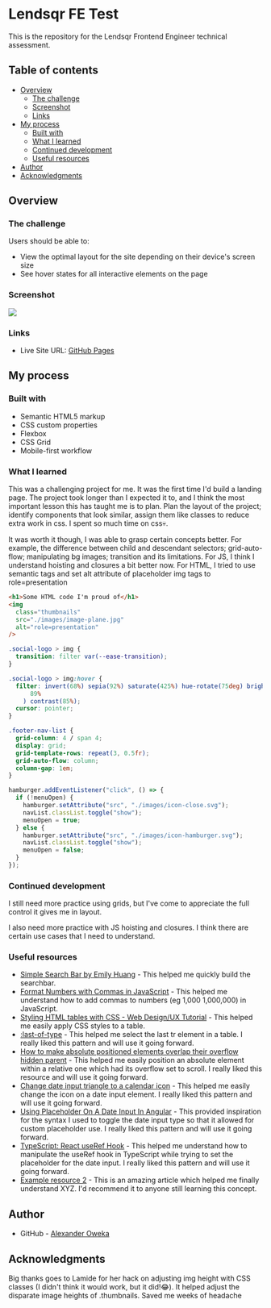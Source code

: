 # Lendsqr FE Test

This is the repository for the Lendsqr Frontend Engineer technical assessment.

## Table of contents

- [Overview](#overview)
  - [The challenge](#the-challenge)
  - [Screenshot](#screenshot)
  - [Links](#links)
- [My process](#my-process)
  - [Built with](#built-with)
  - [What I learned](#what-i-learned)
  - [Continued development](#continued-development)
  - [Useful resources](#useful-resources)
- [Author](#author)
- [Acknowledgments](#acknowledgments)

## Overview

### The challenge

Users should be able to:

- View the optimal layout for the site depending on their device's screen size
- See hover states for all interactive elements on the page

### Screenshot

![](<./design/Screenshot%20(webview)%202022-05-14%20120959.png>)

### Links

- Live Site URL: [GitHub Pages](https://alexola-ng.github.io/Projects/easybank-landing-page-master/index.html)

## My process

### Built with

- Semantic HTML5 markup
- CSS custom properties
- Flexbox
- CSS Grid
- Mobile-first workflow

### What I learned

This was a challenging project for me. It was the first time I'd build a landing page. The project took longer than I expected it to, and I think the most important lesson this has taught me is to plan. Plan the layout of the project; identify components that look similar, assign them like classes to reduce extra work in css. I spent so much time on css💀.

It was worth it though, I was able to grasp certain concepts better. For example, the difference between child and descendant selectors; grid-auto-flow; manipulating bg images; transition and its limitations. For JS, I think I understand hoisting and closures a bit better now. For HTML, I tried to use semantic tags and set alt attribute of placeholder img tags to role=presentation

```html
<h1>Some HTML code I'm proud of</h1>
<img
  class="thumbnails"
  src="./images/image-plane.jpg"
  alt="role=presentation"
/>
```

```css
.social-logo > img {
  transition: filter var(--ease-transition);
}

.social-logo > img:hover {
  filter: invert(68%) sepia(92%) saturate(425%) hue-rotate(75deg) brightness(
      89%
    ) contrast(85%);
  cursor: pointer;
}

.footer-nav-list {
  grid-column: 4 / span 4;
  display: grid;
  grid-template-rows: repeat(3, 0.5fr);
  grid-auto-flow: column;
  column-gap: 1em;
}
```

```js
hamburger.addEventListener("click", () => {
  if (!menuOpen) {
    hamburger.setAttribute("src", "./images/icon-close.svg");
    navList.classList.toggle("show");
    menuOpen = true;
  } else {
    hamburger.setAttribute("src", "./images/icon-hamburger.svg");
    navList.classList.toggle("show");
    menuOpen = false;
  }
});
```

### Continued development

I still need more practice using grids, but I've come to appreciate the full control it gives me in layout.

I also need more practice with JS hoisting and closures. I think there are certain use cases that I need to understand.

### Useful resources

- [Simple Search Bar by Emily Huang](https://codepen.io/huange/pen/bGqMqM?editors=1100) - This helped me quickly build the searchbar.
- [Format Numbers with Commas in JavaScript](https://sabe.io/blog/javascript-format-numbers-commas#:~:text=The%20best%20way%20to%20format,format%20the%20number%20with%20commas.) - This helped me understand how to add commas to numbers (eg 1,000 1,000,000) in JavaScript.
- [Styling HTML tables with CSS - Web Design/UX Tutorial](https://www.youtube.com/watch?v=biI9OFH6Nmg) - This helped me easily apply CSS styles to a table.
- [:last-of-type](https://developer.mozilla.org/en-US/docs/Web/CSS/:last-of-type) - This helped me select the last tr element in a table. I really liked this pattern and will use it going forward.
- [How to make absolute positioned elements overlap their overflow hidden parent](https://front-back.com/how-to-make-absolute-positioned-elements-overlap-their-overflow-hidden-parent/) - This helped me easily position an absolute element within a relative one which had its overflow set to scroll. I really liked this resource and will use it going forward.
- [Change date input triangle to a calendar icon](https://stackoverflow.com/questions/29436074/change-date-input-triangle-to-a-calendar-icon) - This helped me easily change the icon on a date input element. I really liked this pattern and will use it going forward.
- [Using Placeholder On A Date Input In Angular](https://upmostly.com/angular/using-placeholder-on-a-date-input-in-angular) - This provided inspiration for the syntax I used to toggle the date input type so that it allowed for custom placeholder use. I really liked this pattern and will use it going forward.
- [TypeScript: React useRef Hook](https://www.robinwieruch.de/typescript-react-useref/) - This helped me understand how to manipulate the useRef hook in TypeScript while trying to set the placeholder for the date input. I really liked this pattern and will use it going forward.
- [Example resource 2](https://www.example.com) - This is an amazing article which helped me finally understand XYZ. I'd recommend it to anyone still learning this concept.

## Author

- GitHub - [Alexander Oweka](https://www.github.com/AlexOla-NG)

## Acknowledgments

Big thanks goes to Lamide for her hack on adjusting img height with CSS classes (I didn't think it would work, but it did!😂). It helped adjust the disparate image heights of .thumbnails. Saved me weeks of headache
